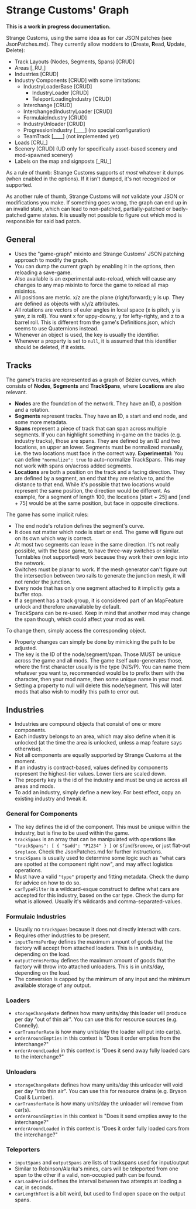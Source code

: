 # Strange Customs' Graph

**This is a work in progress documentation.**

Strange Customs, using the same idea as for car JSON patches (see JsonPatches.md). They currently allow modders to (**C**reate, **R**ead, **U**pdate, **D**elete):

- Track Layouts (Nodes, Segments, Spans) [CRUD]
- Areas [\_RU\_]
- Industries [CRUD]
- Industry Components [CRUD] with some limitations:
	- IndustryLoaderBase [CRUD]
		- IndustryLoader [CRUD]
		- TeleportLoadingIndustry [CRUD]
	- Interchange [CRUD]
	- InterchangedIndustryLoader [CRUD]
	- FormulaicIndustry [CRUD]
	- IndustryUnloader [CRUD]
	- ProgressionIndustry [\_\_\_\_] (no special configuration)
	- TeamTrack [\_\_\_\_] (not implemented yet)
- Loads [CRU\_]
- Scenery [CRUD] (UD only for specifically asset-based scenery and mod-spawned scenery)
- Labels on the map and signposts [\_RU\_]

As a rule of thumb: Strange Customs supports _at most_ whatever it dumps (when enabled in the options). If it isn't dumped, it's not recognized or supported.

As another rule of thumb, Strange Customs will _not_ validate your JSON or modifications you make. If something goes wrong, the graph can end up in an invalid state, which can lead to non-patched, partially-patched or badly-patched game states. It is usually not possible to figure out which mod is responsible for said bad patch.

## General

- Uses the "game-graph" mixinto and Strange Customs' JSON patching approach to modify the graph.
- You can dump the current graph by enabling it in the options, then reloading a save-game.
- Also available is an experimental auto-reload, which will cause any changes to any map mixinto to force the game to reload all map mixintos.
- All positions are metric. x/z are the plane (right/forward); y is up. They are defined as objects with x/y/z attributes.
- All rotations are vectors of euler angles in local space (x is pitch, y is yaw, z is roll). You want x for uppy-downy, y for lefty-righty, and z to a barrel roll. This is different from the game's Definitions.json, which seems to use Quaternions instead.
- Whenever an object is used, the key is usually the identifier.
- Whenever a property is set to `null`, it is assumed that this identifier should be deleted, if it exists.

## Tracks

The game's tracks are represented as a graph of Bézier curves, which consists of **Nodes**, **Segments** and **TrackSpans**, where **Locations** are also relevant.

- **Nodes** are the foundation of the network. They have an ID, a position and a rotation.
- **Segments** represent tracks. They have an ID, a start and end node, and some more metadata.
- **Spans** represent a piece of track that can span across multiple segments. If you can highlight something in-game on the tracks (e.g. industry tracks), those are spans. They are defined by an ID and two locations, an upper an lower. Segments must be normalized manually, i.e. the two locations must face in the correct way. **Experimental:** You can define `"normalize": true` to auto-normalize TrackSpans. This may not work with spans on/across added segments.
- **Locations** are both a position on the track and a facing direction. They are defined by a segment, an end that they are relative to, and the distance to that end. While it's possible that two locations would represent the same position, the direction would be different. As example, for a segment of length 100, the locations [start + 25] and [end + 75] would be at the same position, but face in opposite directions.

The game has some implicit rules:

- The end node's rotation defines the segment's curve.
- It does not matter which node is start or end. The game will figure out on its own which way is correct.
- At most two segments can leave in the same direction. It's not really possible, with the base game, to have three-way switches or similar. Turntables (not supported) work because they work their own logic into the network.
- Switches must be planar to work. If the mesh generator can't figure out the intersection between two rails to generate the junction mesh, it will not render the junction.
- Every node that has only one segment attached to it implicitly gets a buffer stop.
- If a segment has a track group, it is considered part of an MapFeature unlock and therefore unavailable by default.
- TrackSpans can be re-used. Keep in mind that another mod may change the span though, which could affect your mod as well.

To change them, simply access the corresponding object.

- Property changes can simply be done by mimicking the path to be adjusted.
- The key is the ID of the node/segment/span. Those MUST be unique across the game and all mods. The game itself auto-generates those, where the first character usually is the type (N/S/P). You can name them whatever you want to, recommended would be to prefix them with the character, then your mod name, then some unique name in your mod.
- Setting a property to null will delete this node/segment. This will later mods that also wish to modify this path to error out.

## Industries

- Industries are compound objects that consist of one or more components.
- Each industry belongs to an area, which may also define when it is unlocked (at the time the area is unlocked, unless a map feature says otherwise).
- Not all components are equally supported by Strange Customs at the moment.
- If an industry is contract-based, values defined by components represent the highest-tier values. Lower tiers are scaled down.
- The property key is the id of the industry and must be unqiue across all areas and mods. 
- To add an industry, simply define a new key. For best effect, copy an existing industry and tweak it.

### General for Components
- The key defines the id of the component. This must be unique within the industry, but is fine to be used within the game.
- `trackSpans` is an array that can be manipulated with operations like `"trackSpans": [ { "$add": "P1234" } ]` or `$find`/`$remove`, or just flat-out `$replace`. Check the JsonPatches.md for further instructions.
- `trackSpans` is usually used to determine some logic such as "what cars are spotted at the component right now", and may affect logistics operations.
- Must have a valid `"type"` property and fitting metadata. Check the dump for advice on how to do so.
- `carTypeFilter` is a wildcard-esque construct to define what cars are accepted for this industry, based on the car type. Check the dump for what is allowed. Usually it's wildcards and comma-separated-values.

### Formulaic Industries
- Usually no `trackSpans` because it does not directly interact with cars.
- Requires other industries to be present.
- `inputTermsPerDay` defines the maximum amount of goods that the factory will accept from attached loaders. This is in units/day, depending on the load.
- `outputTermsPerDay` defines the maximum amount of goods that the factory will throw into attached unloaders. This is in units/day, depending on the load.
- The conversion is capped by the minimum of any input and the minimum available storage of any output.

### Loaders
- `storageChangeRate` defines how many units/day this loader will produce per day "out of thin air". You can use this for resource sources (e.g. Connelly).
- `carTransferRate` is how many units/day the loader will put into car(s).
- `orderAroundEmpties` in this context is "Does it order empties from the interchange?"
- `orderAroundLoaded` in this context is "Does it send away fully loaded cars to the interchange?"

### Unloaders
- `storageChangeRate` defines how many units/day this unloader will void per day "into thin air". You can use this for resource drains (e.g. Bryson Coal & Lumber).
- `carTransferRate` is how many units/day the unloader will remove from car(s).
- `orderAroundEmpties` in this context is "Does it send empties away to the interchange?"
- `orderAroundLoaded` in this context is "Does it order fully loaded cars from the interchange?"

### Teleporters
- `inputSpans` and `outputSpans` are lists of trackspans used for input/output
- Similar to Robinson/Alarka's mines, cars will be teleported from one span to the other if a valid, non-occupied path can be found.
- `carLoadPeriod` defines the interval between two attempts at loading a car, in seconds.
- `carLengthFeet` is a bit weird, but used to find open space on the output spans.
